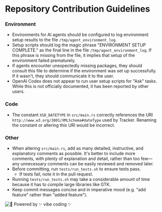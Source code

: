 
# Repository Contribution Guidelines

### Environment
- Environments for AI agents should be configured to log environment setup results to the file `/tmp/agent_environment_log`.
- Setup scripts should log the magic phrase "ENVIRONMENT SETUP COMPLETE." as the final
line in the file `/tmp/agent_environment_log`. If this phrase is missing from the file,
it implies that setup of the environment failed prematurely.
- If agents encounter unexpectedly missing packages, they should consult this file to determine if the environment was set up successfully. If it wasn't, they should communicate
it to the user.
- OpenAI Codex does not appear to run user setup scripts for "Ask" tasks. While this is
  not officially documented, it has been reported by other users.

### Code
- The constant `XSD_DATETYPE` in `src/main.rs` correctly references the URI `http://www.w3.org/2001/XMLSchema#dateType` used by Tracker. Renaming the constant or altering this URI would be incorrect.

### Other
- When altering `src/main.rs`, add as many detailed, instructive, and explanatory comments as possible. It's better to include more comments, with plenty of explanation and detail, rather than too few—any unnecessary comments can be easily reviewed and removed later.
- Before committing, run `tests/run_tests.sh` to ensure tests pass.
  - If tests fail, note it in the pull request.
- Running `tests/run_tests.sh` may take a considerable amount of time because it
has to compile large libraries like GTK.
- Keep commit messages concise and in imperative mood (e.g. "add feature" rather than "added feature").

![🌈 Powered by ✨ vibe coding ✨](https://img.shields.io/badge/🌈%20Powered%20by-✨%20vibe%20coding%20✨-ff69b4?style=for-the-badge)
